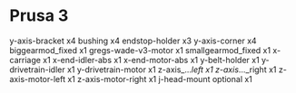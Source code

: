 Prusa 3
======
y-axis-bracket       x4
bushing              x4
endstop-holder       x3
y-axis-corner        x4
biggearmod_fixed     x1
gregs-wade-v3-motor  x1
smallgearmod_fixed   x1
x-carriage           x1
x-end-idler-abs      x1
x-end-motor-abs      x1
y-belt-holder        x1
y-drivetrain-idler   x1
y-drivetrain-motor   x1
z-axis_..._left      x1
z-axis_..._right     x1
z-axis-motor-left    x1
z-axis-motor-right   x1
j-head-mount         optional x1